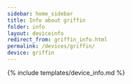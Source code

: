 ```yaml
---
sidebar: home_sidebar
title: Info about griffin
folder: info
layout: deviceinfo
redirect_from: griffin_info.html
permalink: /devices/griffin/
device: griffin
---
```

{% include templates/device_info.md %}
